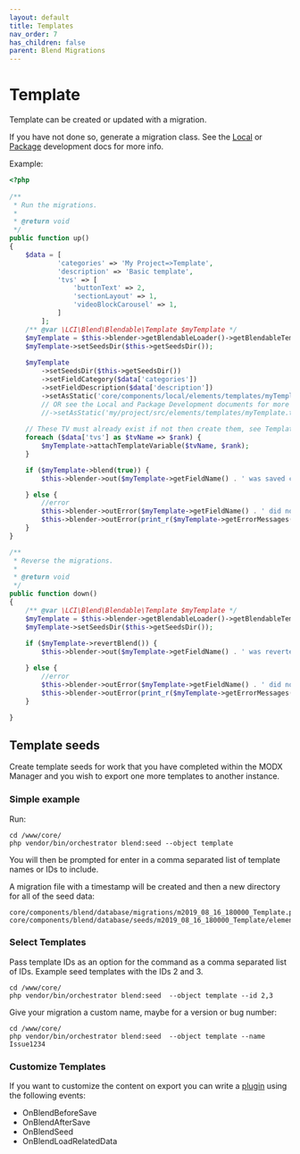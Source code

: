 ```yaml
---
layout: default
title: Templates
nav_order: 7
has_children: false
parent: Blend Migrations
---
```

# Template

Template can be created or updated with a migration. 

If you have not done so, generate a migration class. See the [Local](../local-development.md) or 
[Package](../package-development.md) development docs for more info.

Example:

```php
<?php
    
/**
 * Run the migrations.
 *
 * @return void
 */
public function up()
{
    $data = [
            'categories' => 'My Project=>Template',
            'description' => 'Basic template',
            'tvs' => [
                'buttonText' => 2,
                'sectionLayout' => 1,
                'videoBlockCarousel' => 1,
            ]
        ];
    /** @var \LCI\Blend\Blendable\Template $myTemplate */
    $myTemplate = $this->blender->getBlendableLoader()->getBlendableTemplate('myTemplate');
    $myTemplate->setSeedsDir($this->getSeedsDir());
    
    $myTemplate
        ->setSeedsDir($this->getSeedsDir())
        ->setFieldCategory($data['categories'])
        ->setFieldDescription($data['description'])
        ->setAsStatic('core/components/local/elements/templates/myTemplate.tpl', 'filesystem');
        // OR see the Local and Package Development documents for more info
        //->setAsStatic('my/project/src/elements/templates/myTemplate.tpl','orchestrator');
    
    // These TV must already exist if not then create them, see Template Variables
    foreach ($data['tvs'] as $tvName => $rank) {
        $myTemplate->attachTemplateVariable($tvName, $rank);
    }

    if ($myTemplate->blend(true)) {
        $this->blender->out($myTemplate->getFieldName() . ' was saved correctly');

    } else {
        //error
        $this->blender->outError($myTemplate->getFieldName() . ' did not save correctly ');
        $this->blender->outError(print_r($myTemplate->getErrorMessages(), true), \LCI\Blend\Blender::VERBOSITY_DEBUG);
    }
}

/**
 * Reverse the migrations.
 *
 * @return void
 */
public function down()
{
    /** @var \LCI\Blend\Blendable\Template $myTemplate */
    $myTemplate = $this->blender->getBlendableLoader()->getBlendableTemplate('myTemplate');
    $myTemplate->setSeedsDir($this->getSeedsDir());
    
    if ($myTemplate->revertBlend()) {
        $this->blender->out($myTemplate->getFieldName() . ' was reverted correctly');

    } else {
        //error
        $this->blender->outError($myTemplate->getFieldName() . ' did not revert correctly ');
        $this->blender->outError(print_r($myTemplate->getErrorMessages(), true), \LCI\Blend\Blender::VERBOSITY_DEBUG);
    }

}
```

## Template seeds

Create template seeds for work that you have completed within the MODX Manager and you wish to export one more templates
to another instance.

### Simple example

Run:
```
cd /www/core/
php vendor/bin/orchestrator blend:seed --object template
```  
You will then be prompted for enter in a comma separated list of template names or IDs to include.

A migration file with a timestamp will be created and then a new directory for all of the seed data:
```
core/components/blend/database/migrations/m2019_08_16_180000_Template.php
core/components/blend/database/seeds/m2019_08_16_180000_Template/elements
```

### Select Templates

Pass template IDs as an option for the command as a comma separated list of IDs. Example seed templates with the IDs 2 and 3.
```
cd /www/core/
php vendor/bin/orchestrator blend:seed  --object template --id 2,3
```

Give your migration a custom name, maybe for a version or bug number:  
```
cd /www/core/
php vendor/bin/orchestrator blend:seed  --object template --name Issue1234
```

### Customize Templates

If you want to customize the content on export you can write a 
[plugin](https://docs.modx.com/revolution/2.x/developing-in-modx/basic-development/plugins) using the following events:

 - OnBlendBeforeSave
 - OnBlendAfterSave
 - OnBlendSeed
 - OnBlendLoadRelatedData
